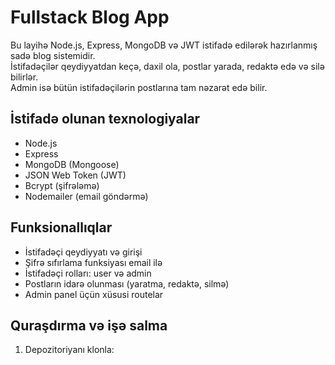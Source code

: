 # Fullstack Blog App

Bu layihə Node.js, Express, MongoDB və JWT istifadə edilərək hazırlanmış sadə blog sistemidir.  
İstifadəçilər qeydiyyatdan keçə, daxil ola, postlar yarada, redaktə edə və silə bilirlər.  
Admin isə bütün istifadəçilərin postlarına tam nəzarət edə bilir.

## İstifadə olunan texnologiyalar
- Node.js
- Express
- MongoDB (Mongoose)
- JSON Web Token (JWT)
- Bcrypt (şifrələmə)
- Nodemailer (email göndərmə)

## Funksionallıqlar
- İstifadəçi qeydiyyatı və girişi
- Şifrə sıfırlama funksiyası email ilə
- İstifadəçi rolları: user və admin
- Postların idarə olunması (yaratma, redaktə, silmə)
- Admin panel üçün xüsusi routelar

## Quraşdırma və işə salma

1. Depozitoriyanı klonla:
